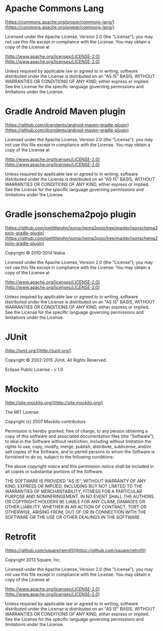 Apache Commons Lang
===================
[https://commons.apache.org/proper/commons-lang/](https://commons.apache.org/proper/commons-lang/)

Licensed under the Apache License, Version 2.0 (the "License"); you may not use this file except in compliance with the License.
You may obtain a copy of the License at

   [http://www.apache.org/licenses/LICENSE-2.0](http://www.apache.org/licenses/LICENSE-2.0)

Unless required by applicable law or agreed to in writing, software distributed under the License is distributed on an "AS IS" BASIS, WITHOUT WARRANTIES OR CONDITIONS OF ANY KIND, either express or implied.
See the License for the specific language governing permissions and limitations under the License.

Gradle Android Maven plugin
===========================
[https://github.com/dcendents/android-maven-gradle-plugin](https://github.com/dcendents/android-maven-gradle-plugin)

Licensed under the Apache License, Version 2.0 (the "License"); you may not use this file except in compliance with the License.
You may obtain a copy of the License at

   [http://www.apache.org/licenses/LICENSE-2.0](http://www.apache.org/licenses/LICENSE-2.0)

Unless required by applicable law or agreed to in writing, software distributed under the License is distributed on an "AS IS" BASIS, WITHOUT WARRANTIES OR CONDITIONS OF ANY KIND, either express or implied.
See the License for the specific language governing permissions and limitations under the License.

Gradle jsonschema2pojo plugin
=============================
[https://github.com/joelittlejohn/jsonschema2pojo/tree/master/jsonschema2pojo-gradle-plugin](https://github.com/joelittlejohn/jsonschema2pojo/tree/master/jsonschema2pojo-gradle-plugin)

Copyright © 2010-2014 Nokia

Licensed under the Apache License, Version 2.0 (the "License"); you may not use this file except in compliance with the License.
You may obtain a copy of the License at

   [http://www.apache.org/licenses/LICENSE-2.0](http://www.apache.org/licenses/LICENSE-2.0)

Unless required by applicable law or agreed to in writing, software distributed under the License is distributed on an "AS IS" BASIS, WITHOUT WARRANTIES OR CONDITIONS OF ANY KIND, either express or implied.
See the License for the specific language governing permissions and limitations under the License.

JUnit
=====
[http://junit.org/](http://junit.org/)

Copyright © 2002-2015 JUnit. All Rights Reserved.

Eclipse Public License - v 1.0

Mockito
========
[http://site.mockito.org/](http://site.mockito.org/)

The MIT License

Copyright (c) 2007 Mockito contributors

Permission is hereby granted, free of charge, to any person obtaining a copy
of this software and associated documentation files (the "Software"), to deal
in the Software without restriction, including without limitation the rights
to use, copy, modify, merge, publish, distribute, sublicense, and/or sell
copies of the Software, and to permit persons to whom the Software is
furnished to do so, subject to the following conditions:

The above copyright notice and this permission notice shall be included in
all copies or substantial portions of the Software.

THE SOFTWARE IS PROVIDED "AS IS", WITHOUT WARRANTY OF ANY KIND, EXPRESS OR
IMPLIED, INCLUDING BUT NOT LIMITED TO THE WARRANTIES OF MERCHANTABILITY,
FITNESS FOR A PARTICULAR PURPOSE AND NONINFRINGEMENT. IN NO EVENT SHALL THE
AUTHORS OR COPYRIGHT HOLDERS BE LIABLE FOR ANY CLAIM, DAMAGES OR OTHER
LIABILITY, WHETHER IN AN ACTION OF CONTRACT, TORT OR OTHERWISE, ARISING FROM,
OUT OF OR IN CONNECTION WITH THE SOFTWARE OR THE USE OR OTHER DEALINGS IN
THE SOFTWARE.

Retrofit
========
[https://github.com/square/retrofit](https://github.com/square/retrofit)

Copyright 2013 Square, Inc.

Licensed under the Apache License, Version 2.0 (the "License"); you may not use this file except in compliance with the License.
You may obtain a copy of the License at

   [http://www.apache.org/licenses/LICENSE-2.0](http://www.apache.org/licenses/LICENSE-2.0)

Unless required by applicable law or agreed to in writing, software distributed under the License is distributed on an "AS IS" BASIS, WITHOUT WARRANTIES OR CONDITIONS OF ANY KIND, either express or implied.
See the License for the specific language governing permissions and limitations under the License.